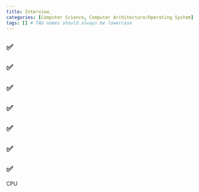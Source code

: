```yaml
---
title: Interview_
categories: [Computer Science, Computer Architecture/Operating System]
tags: [] # TAG names should always be lowercase
---
```


## ✅

## ✅

## ✅

## ✅

## ✅

## ✅

## ✅

CPU
